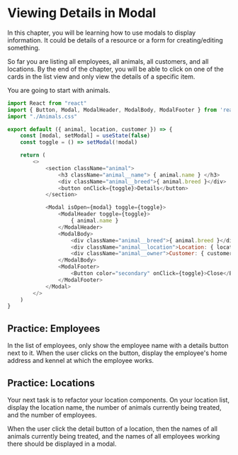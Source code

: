 # Viewing Details in Modal

In this chapter, you will be learning how to use modals to display information. It could be details of a resource or a form for creating/editing something.

So far you are listing all employees, all animals, all customers, and all locations. By the end of the chapter, you will be able to click on one of the cards in the list view and only view the details of a specific item.

You are going to start with animals.

```js
import React from "react"
import { Button, Modal, ModalHeader, ModalBody, ModalFooter } from 'reactstrap';
import "./Animals.css"

export default ({ animal, location, customer }) => {
    const [modal, setModal] = useState(false)
    const toggle = () => setModal(!modal)

    return (
        <>
            <section className="animal">
                <h3 className="animal__name"> { animal.name } </h3>
                <div className="animal__breed">{ animal.breed }</div>
                <button onClick={toggle}>Details</button>
            </section>

            <Modal isOpen={modal} toggle={toggle}>
                <ModalHeader toggle={toggle}>
                    { animal.name }
                </ModalHeader>
                <ModalBody>
                    <div className="animal__breed">{ animal.breed }</div>
                    <div className="animal__location">Location: { location.name }</div>
                    <div className="animal__owner">Customer: { customer.name }</div>
                </ModalBody>
                <ModalFooter>
                    <Button color="secondary" onClick={toggle}>Close</Button>
                </ModalFooter>
            </Modal>
        </>
    )
}
```

## Practice: Employees

In the list of employees, only show the employee name with a details button next to it. When the user clicks on the button, display the employee's home address and kennel at which the employee works.

## Practice: Locations

Your next task is to refactor your location components. On your location list, display the location name, the number of animals currently being treated, and the number of employees.

When the user click the detail button of a location, then the names of all animals currently being treated, and the names of all employees working there should be displayed in a modal.
